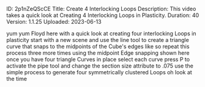 ID: 2p1nZeQScCE
Title: Create 4 Interlocking Loops
Description: This video takes a quick look at Creating 4 Interlocking Loops in Plasticity.
Duration: 40
Version: 1.1.25
Uploaded: 2023-06-13

yum yum Floyd here with a quick look at
creating four interlocking Loops in
plasticity start with a new scene and
use the line tool to create a triangle
curve that snaps to the midpoints of the
Cube's edges like so repeat this process
three more times using the midpoint Edge
snapping shown here
once you have four triangle Curves in
place
select each curve press P to activate
the pipe tool and change the section
size attribute to .075 use the simple
process to generate four symmetrically
clustered Loops oh look at the time
